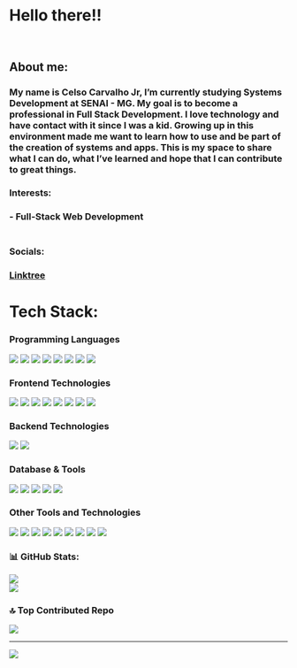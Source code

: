 # Hello there!!<br><br> 

## About me:
### My name is Celso Carvalho Jr, I’m currently studying Systems Development at SENAI - MG. My goal is to become a professional in Full Stack Development. I love technology and have contact with it since I was a kid. Growing up in this environment made me want to learn how to use and be part of the creation of systems and apps. This is my space to share what I can do, what I’ve learned and hope that I can contribute to great things.<br>

### Interests:
### - Full-Stack Web Development <br><br>

### Socials:
### [**Linktree**](https://linktr.ee/CelsoBlackfyre)
# Tech Stack:

### Programming Languages
<img src="https://img.shields.io/badge/C-00599C?style=flat-square&logo=c&logoColor=white" /> <img src="https://img.shields.io/badge/C%23-239120?style=flat-square&logo=c-sharp&logoColor=white" /> <img src="https://img.shields.io/badge/C%2B%2B-00599C?style=flat-square&logo=c%2B%2B&logoColor=white" /> <img src="https://img.shields.io/badge/Go-00ADD8?style=flat-square&logo=go&logoColor=white" /> <img src="https://img.shields.io/badge/Python-3776AB?style=flat-square&logo=python&logoColor=white" /> <img src="https://img.shields.io/badge/TypeScript-007ACC?style=flat-square&logo=typescript&logoColor=white" /> <img src="https://img.shields.io/badge/JavaScript-F7DF1E?style=flat-square&logo=javascript&logoColor=white" /> <img src="https://img.shields.io/badge/PHP-777BB4?style=flat-square&logo=php&logoColor=white" />

### Frontend Technologies
<img src="https://img.shields.io/badge/CSS3-1572B6?style=flat-square&logo=css3&logoColor=white" /> <img src="https://img.shields.io/badge/HTML5-E34F26?style=flat-square&logo=html5&logoColor=white" /> <img src="https://img.shields.io/badge/Markdown-000000?style=flat-square&logo=markdown&logoColor=white" /> <img src="https://img.shields.io/badge/React-61DAFB?style=flat-square&logo=react&logoColor=white" /> <img src="https://img.shields.io/badge/Next.js-000000?style=flat-square&logo=next.js&logoColor=white" /> <img src="https://img.shields.io/badge/Vite-646CFF?style=flat-square&logo=vite&logoColor=white" /> <img src="https://img.shields.io/badge/Tailwind%20CSS-06B6D4?style=flat-square&logo=tailwind-css&logoColor=white" /> <img src="https://img.shields.io/badge/Bootstrap-563D7C?style=flat-square&logo=bootstrap&logoColor=white" />

### Backend Technologies
<img src="https://img.shields.io/badge/Laravel-FF2D20?style=flat-square&logo=laravel&logoColor=white" /> <img src="https://img.shields.io/badge/Firebase-FFCA28?style=flat-square&logo=firebase&logoColor=white" />

### Database & Tools
<img src="https://img.shields.io/badge/MySQL-4479A1?style=flat-square&logo=mysql&logoColor=white" /> <img src="https://img.shields.io/badge/MongoDB-4EA94B?style=flat-square&logo=mongodb&logoColor=white" /> <img src="https://img.shields.io/badge/ESLint-4B32C3?style=flat-square&logo=eslint&logoColor=white" /> <img src="https://img.shields.io/badge/Windows%20Terminal-4D4D4D?style=flat-square&logo=windows-terminal&logoColor=white" /> <img src="https://img.shields.io/badge/GitHub-181717?style=flat-square&logo=github&logoColor=white" />

### Other Tools and Technologies
<img src="https://img.shields.io/badge/.NET-512BD4?style=flat-square&logo=dotnet&logoColor=white" /> <img src="https://img.shields.io/badge/Node.js-339933?style=flat-square&logo=node.js&logoColor=white" /> <img src="https://img.shields.io/badge/Arch%20Linux-1793D1?style=flat-square&logo=arch-linux&logoColor=white" /> <img src="https://img.shields.io/badge/Linux-FCC624?style=flat-square&logo=linux&logoColor=white" /> <img src="https://img.shields.io/badge/Windows-0078D6?style=flat-square&logo=windows&logoColor=white" /> <img src="https://img.shields.io/badge/Visual%20Studio%20Code-007ACC?style=flat-square&logo=visual-studio-code&logoColor=white" /> <img src="https://img.shields.io/badge/Visual%20Studio-5C2D91?style=flat-square&logo=visual-studio&logoColor=white" /> <img src="https://img.shields.io/badge/Sublime%20Text-FF9800?style=flat-square&logo=sublime-text&logoColor=white" /> <img src="https://img.shields.io/badge/Atom-66595C?style=flat-square&logo=atom&logoColor=white" />

### 📊 GitHub Stats:
![](https://github-readme-stats.vercel.app/api?username=CelsoBlackfyre&theme=midnight-purple&hide_border=false&include_all_commits=true&count_private=true)<br/>
![](https://github-readme-stats.vercel.app/api/top-langs/?username=CelsoBlackfyre&theme=midnight-purple&hide_border=false&include_all_commits=true&count_private=true&layout=compact)

### 🔝 Top Contributed Repo
![](https://github-contributor-stats.vercel.app/api?username=CelsoBlackfyre&limit=5&theme=dark&combine_all_yearly_contributions=true)

---
[![](https://visitcount.itsvg.in/api?id=CelsoBlackfyre&icon=0&color=0)](https://visitcount.itsvg.in)

<!-- Proudly created with GPRM ( https://gprm.itsvg.in ) -->
